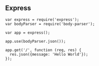 ##  Express
    var express = require('express');
    var bodyParser = require('body-parser');

    var app = express();

    app.use(bodyParser.json());

    app.get('/', function (req, res) {
      res.json({message: 'Hello World'});
    });
